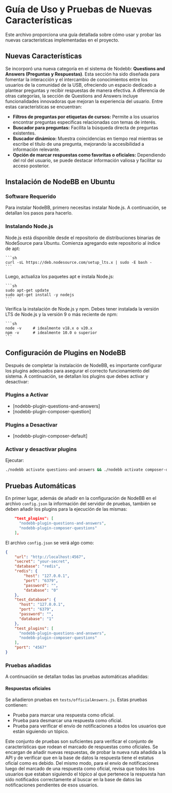 # Guía de Uso y Pruebas de Nuevas Características
Este archivo proporciona una guía detallada sobre cómo usar y probar las nuevas características implementadas en el proyecto.

## Nuevas Características
Se incorporó una nueva categoría en el sistema de Nodebb: **Questions and Answers (Preguntas y Respuestas)**. Esta sección ha sido diseñada para fomentar la interacción y el intercambio de conocimientos entre los usuarios de la comunidad de la USB, ofreciendo un espacio dedicado a plantear preguntas y recibir respuestas de manera efectiva.
A diferencia de otras categorías, la sección de Questions and Answers incluye funcionalidades innovadoras que mejoran la experiencia del usuario. Entre estas características se encuentran:

- **Filtros de preguntas por etiquetas de cursos:** Permite a los usuarios encontrar preguntas específicas relacionadas con temas de interés.
- **Buscador para preguntas:** Facilita la búsqueda directa de preguntas existentes.
- **Buscador dinámico:** Muestra coincidencias en tiempo real mientras se escribe el título de una pregunta, mejorando la accesibilidad a información relevante.
- **Opción de marcar respuestas como favoritas o oficiales:** Dependiendo del rol del usuario, se puede destacar información valiosa y facilitar su acceso posterior.


## Instalación de NodeBB en Ubuntu

### Software Requerido
Para instalar NodeBB, primero necesitas instalar Node.js. A continuación, se detallan los pasos para hacerlo.


### Instalando Node.js
Node.js está disponible desde el repositorio de distribuciones binarias de NodeSource para Ubuntu. Comienza agregando este repositorio al índice de apt:

    ```sh
    curl -sL https://deb.nodesource.com/setup_lts.x | sudo -E bash -
    ```

Luego, actualiza los paquetes apt e instala Node.js:

    ```sh
    sudo apt-get update
    sudo apt-get install -y nodejs
    ```

Verifica la instalación de Node.js y npm. Debes tener instalada la versión LTS de Node.js y la versión 9 o más reciente de npm:

    ```sh
    node -v     # idealmente v18.x o v20.x
    npm -v      # idealmente 10.0 o superior
    ```

## Configuración de Plugins en NodeBB
Después de completar la instalación de NodeBB, es importante configurar los plugins adecuados para asegurar el correcto funcionamiento del sistema. A continuación, se detallan los plugins que debes activar y desactivar:

### Plugins a Activar

- [nodebb-plugin-questions-and-answers]
- [nodebb-plugin-composer-question]

### Plugins a Desactivar

- [nodebb-plugin-composer-default]

### Activar y desactivar plugins
Ejecutar:

```sh
./nodebb activate questions-and-answers && ./nodebb activate composer-question && ./nodebb reset -p composer-default 
```

## Pruebas Automáticas
En primer lugar, además de añadir en la configuración de NodeBB en el archivo `config.json` la información del servidor de pruebas, también se deben añadir los plugins para la ejecución de las mismas:
```json
    "test_plugins": [
      "nodebb-plugin-questions-and-answers",
      "nodebb-plugin-composer-questions"
    ],
```

El archivo `config.json` se verá algo como:
```json
{
    "url": "http://localhost:4567",
    "secret": "your-secret",
    "database": "redis",
    "redis": {
        "host": "127.0.0.1",
        "port": "6379",
        "password": "",
        "database": "0"
    },
    "test_database": {
      "host": "127.0.0.1",
      "port": "6379",
      "password": "",
      "database": "1"
    },
    "test_plugins": [
      "nodebb-plugin-questions-and-answers",
      "nodebb-plugin-composer-questions"
    ],
    "port": "4567"
}
```

### Pruebas añadidas

A continuación se detallan todas las pruebas automáticas añadidas:

#### Respuestas oficiales

Se añadieron pruebas en `tests/officialAnswers.js`. Estas pruebas contienen:
- Prueba para marcar una respuesta como oficial.
- Prueba para desmarcar una respuesta como oficial.
- Prueba para verificar el envío de notificaciones a todos los usuarios que están siguiendo un tópico.

Este conjunto de pruebas son suficientes para verificar el conjunto de características que rodean el marcado de respuestas como oficiales. Se encargan de añadir nuevas respuestas, de probar la nueva ruta añadida a la API y de verificar que en la base de datos la respuesta tiene el estatus oficial como es debido. Del mismo modo, para el envío de notificaciones luego del marcado de una respuesta como oficial, revisa que todos los usuarios que estaban siguiendo el tópico al que pertenece la respuesta han sido notificados correctamente al buscar en la base de datos las notificaciones pendientes de esos usuarios.

